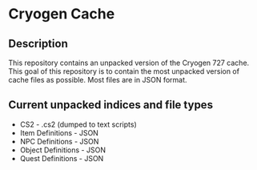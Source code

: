 # Cryogen Cache

## Description

This repository contains an unpacked version of the Cryogen 727 cache. This goal of this repository is to contain the most unpacked version of cache files as possible. Most files are in JSON format.

## Current unpacked indices and file types

* CS2 - .cs2 (dumped to text scripts)
* Item Definitions - JSON
* NPC Definitions - JSON
* Object Definitions - JSON
* Quest Definitions - JSON
